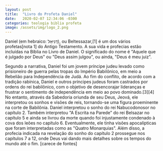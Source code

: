```yaml
---
layout: post
title:  "Livro do Profeta Daniel"
date:   2020-02-07 12:34:06 -0300
categories: teologia biblia profeta
image: /assets/img/logo_2.png
---
```



Daniel (em hebraico: דָּנִיּאֵל), ou Beltessazar,[1] é um dos vários profetas[nota 1] do Antigo Testamento. A sua vida e profecias estão incluídas na Bíblia no Livro de Daniel. O significado do nome é "Aquele que é julgado por Deus" ou "Deus assim julgou", ou ainda, "Deus é meu juiz".

Segundo a narrativa, Daniel foi um jovem príncipe judeu levado como prisioneiro de guerra pelas tropas do Império Babilônico, em meio a Rebelião para Independência de Judá. Ao fim do conflito, de acordo com a tradição rabínica, Daniel e outros príncipes judeus foram castrados por ordens do rei babilônico, com o objetivo de desencorajar lideranças e frustrar o sentimento de independência em meio ao povo dominado.[3][4] No entanto, através da Sabedoria oriunda de seu Deus, Jeová, ele interpretou os sonhos e visões de reis, tornando-se uma figura proeminente na corte de Babilônia. Daniel interpretou o sonho do rei Nabucodonosor no capítulo 2. Também interpretou "A Escrita na Parede" do rei Belsazar no capítulo 5 e ainda se livrou da morte quando foi injustamente condenado à cova dos leões no capítulo 6. Eventualmente, ele tinha visões apocalípticas que foram interpretadas como as "Quatro Monarquias". Além disso, a profecia indicada na revelação do sonho do capítulo 2 prossegue nos capítulos 7 a 12, onde Deus vai dando mais detalhes sobre os tempos do mundo até o fim. [carece de fontes]